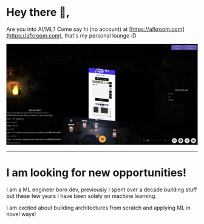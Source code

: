 
# Hey there 👋,

Are you into AI/ML? Come say hi (no account) at [https://afkroom.com](https://afkroom.com), that's my personal lounge :D

![alt text](afkroom.png)


---

# I am looking for new opportunities!


I am a ML engineer born dev, previously I spent over a decade building stuff but these few years I have been solely on machine learning.

I am excited about building architectures from scratch and applying ML in novel ways!
